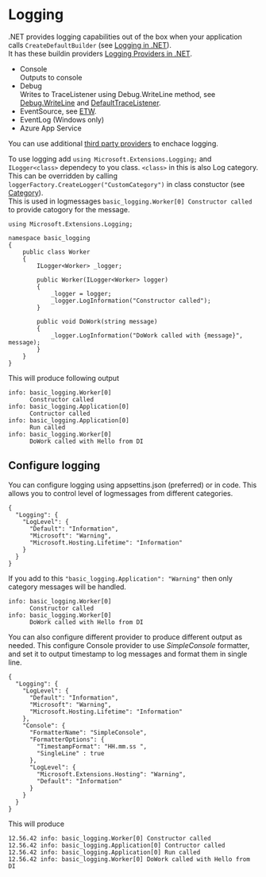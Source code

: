 # Logging

.NET provides logging capabilities out of the box when your application calls ```CreateDefaultBuilder``` (see [Logging in .NET](https://docs.microsoft.com/en-us/dotnet/core/extensions/logging?tabs=command-line)).  
It has these buildin providers [Logging Providers in .NET](https://docs.microsoft.com/en-us/dotnet/core/extensions/logging-providers).  

- Console  
Outputs to console
- Debug  
Writes to TraceListener using Debug.WriteLine method, see [Debug.WriteLine](https://docs.microsoft.com/en-us/dotnet/api/system.diagnostics.debug.writeline?view=net-6.0) and [DefaultTraceListener](https://docs.microsoft.com/en-us/dotnet/api/system.diagnostics.defaulttracelistener?view=net-6.0).
- EventSource, see [ETW](https://docs.microsoft.com/en-us/windows/win32/etw/event-tracing-portal).
- EventLog (Windows only)
- Azure App Service

You can use additional [third party providers](https://docs.microsoft.com/en-us/dotnet/core/extensions/logging-providers#third-party-logging-providers) to enchace logging.  

To use logging add ```using Microsoft.Extensions.Logging;``` and ```ILogger<class>``` dependecy to you class. ```<class>``` in this is also Log category.  
This can be overridden by calling ```loggerFactory.CreateLogger("CustomCategory")``` in class constuctor (see [Category](https://docs.microsoft.com/en-us/dotnet/core/extensions/logging?tabs=command-line#log-category)).  
This is used in logmessages ```basic_logging.Worker[0] Constructor called``` to provide catogory for the message.

```
using Microsoft.Extensions.Logging;

namespace basic_logging
{
    public class Worker
    {
        ILogger<Worker> _logger;

        public Worker(ILogger<Worker> logger)
        {
            _logger = logger;
            _logger.LogInformation("Constructor called");
        }

        public void DoWork(string message)
        {
            _logger.LogInformation("DoWork called with {message}", message);
        }
    }
}
```

This will produce following output

```
info: basic_logging.Worker[0]
      Constructor called
info: basic_logging.Application[0]
      Contructor called
info: basic_logging.Application[0]
      Run called
info: basic_logging.Worker[0]
      DoWork called with Hello from DI
```

## Configure logging
You can configure logging using appsettins.json (preferred) or in code. This allows you to control level of logmessages from different categories.

```
{
  "Logging": {
    "LogLevel": {
      "Default": "Information",
      "Microsoft": "Warning",
      "Microsoft.Hosting.Lifetime": "Information"
    }
  }
}
```

If you add to this ```"basic_logging.Application": "Warning"``` then only <Worker> category messages will be handled.  

```
info: basic_logging.Worker[0]
      Constructor called
info: basic_logging.Worker[0]
      DoWork called with Hello from DI
```

You can also configure different provider to produce different output as needed. This configure Console provider to use _SimpleConsole_ formatter, and set it to output timestamp to log messages and format them in single line.

```
{
  "Logging": {
    "LogLevel": {
      "Default": "Information",
      "Microsoft": "Warning",
      "Microsoft.Hosting.Lifetime": "Information"
    },
    "Console": {
      "FormatterName": "SimpleConsole",
      "FormatterOptions": {
        "TimestampFormat": "HH.mm.ss ",
        "SingleLine" : true
      },
      "LogLevel": {
        "Microsoft.Extensions.Hosting": "Warning",
        "Default": "Information"
      }
    }
  }
}
```

This will produce

```
12.56.42 info: basic_logging.Worker[0] Constructor called
12.56.42 info: basic_logging.Application[0] Contructor called
12.56.42 info: basic_logging.Application[0] Run called
12.56.42 info: basic_logging.Worker[0] DoWork called with Hello from DI
```
